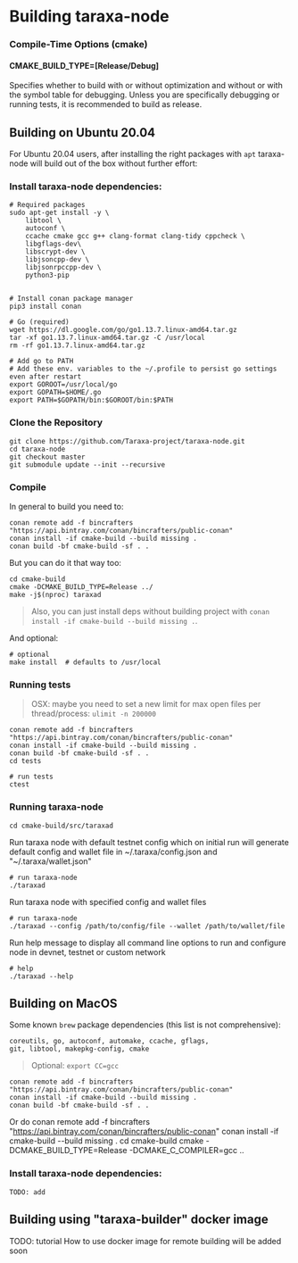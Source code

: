 # Building taraxa-node

### Compile-Time Options (cmake)

#### CMAKE_BUILD_TYPE=[Release/Debug]

Specifies whether to build with or without optimization and without or with
the symbol table for debugging. Unless you are specifically debugging or
running tests, it is recommended to build as release.

## Building on Ubuntu 20.04
For Ubuntu 20.04 users, after installing the right packages with `apt` taraxa-node
will build out of the box without further effort:

### Install taraxa-node dependencies:

    # Required packages
    sudo apt-get install -y \
        libtool \
        autoconf \
        ccache cmake gcc g++ clang-format clang-tidy cppcheck \
        libgflags-dev\
        libscrypt-dev \
        libjsoncpp-dev \
        libjsonrpccpp-dev \
        python3-pip


    # Install conan package manager
    pip3 install conan

    # Go (required)
    wget https://dl.google.com/go/go1.13.7.linux-amd64.tar.gz
    tar -xf go1.13.7.linux-amd64.tar.gz -C /usr/local
    rm -rf go1.13.7.linux-amd64.tar.gz

    # Add go to PATH
    # Add these env. variables to the ~/.profile to persist go settings even after restart
    export GOROOT=/usr/local/go
    export GOPATH=$HOME/.go
    export PATH=$GOPATH/bin:$GOROOT/bin:$PATH

### Clone the Repository

    git clone https://github.com/Taraxa-project/taraxa-node.git
    cd taraxa-node
    git checkout master
    git submodule update --init --recursive

### Compile

In general to build you need to:

    conan remote add -f bincrafters "https://api.bintray.com/conan/bincrafters/public-conan" 
    conan install -if cmake-build --build missing .
    conan build -bf cmake-build -sf . .

But you can do it that way too:

    cd cmake-build
    cmake -DCMAKE_BUILD_TYPE=Release ../
    make -j$(nproc) taraxad

> Also, you can just install deps without building project with `conan install -if cmake-build --build missing .`.

And optional:

    # optional
    make install  # defaults to /usr/local

### Running tests

> OSX: maybe you need to set a new limit for max open files per thread/process: `ulimit -n 200000`

    conan remote add -f bincrafters "https://api.bintray.com/conan/bincrafters/public-conan" 
    conan install -if cmake-build --build missing .
    conan build -bf cmake-build -sf . .
    cd tests

    # run tests
    ctest

### Running taraxa-node
    cd cmake-build/src/taraxad

Run taraxa node with default testnet config which on initial run will generate default 
config and wallet file in ~/.taraxa/config.json and "~/.taraxa/wallet.json"

    # run taraxa-node
    ./taraxad

Run taraxa node with specified config and wallet files

    # run taraxa-node
    ./taraxad --config /path/to/config/file --wallet /path/to/wallet/file

Run help message to display all command line options to run and configure node 
in devnet, testnet or custom network 

    # help
    ./taraxad --help

## Building on MacOS

Some known `brew` package dependencies (this list is not comprehensive):
```
coreutils, go, autoconf, automake, ccache, gflags,
git, libtool, makepkg-config, cmake
```

> Optional: `export CC=gcc`

    conan remote add -f bincrafters "https://api.bintray.com/conan/bincrafters/public-conan" 
    conan install -if cmake-build --build missing .
    conan build -bf cmake-build -sf . .

Or do
    conan remote add -f bincrafters "https://api.bintray.com/conan/bincrafters/public-conan" 
    conan install -if cmake-build --build missing .
    cd cmake-build
    cmake -DCMAKE_BUILD_TYPE=Release -DCMAKE_C_COMPILER=gcc ..

### Install taraxa-node dependencies:

    TODO: add


## Building using "taraxa-builder" docker image

TODO: tutorial How to use docker image for remote building will be added soon